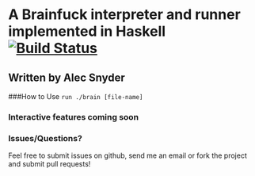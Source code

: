 # A Brainfuck interpreter and runner implemented in Haskell [![Build Status](https://travis-ci.org/allonsy/brain.svg?branch=master)](https://travis-ci.org/allonsy/brain)

## Written by Alec Snyder

###How to Use
`run ./brain [file-name]`
### Interactive features coming soon

### Issues/Questions?
Feel free to submit issues on github, send me an email
or fork the project and submit pull requests!
